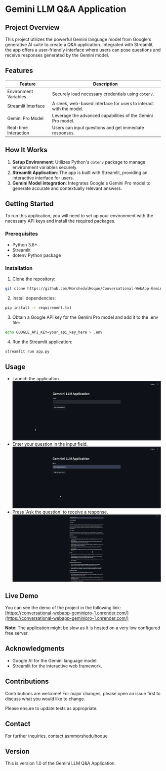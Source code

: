 # Gemini LLM Q&A Application

## Project Overview
This project utilizes the powerful Gemini language model from Google's generative AI suite to create a Q&A application. Integrated with Streamlit, the app offers a user-friendly interface where users can pose questions and receive responses generated by the Gemini model.

## Features

| Feature               | Description                                                         |
|-----------------------|---------------------------------------------------------------------|
| Environment Variables | Securely load necessary credentials using `dotenv`.                 |
| Streamlit Interface   | A sleek, web-based interface for users to interact with the model.  |
| Gemini Pro Model      | Leverage the advanced capabilities of the Gemini Pro model.         |
| Real-time Interaction | Users can input questions and get immediate responses.              |

## How It Works
1. **Setup Environment**: Utilizes Python's `dotenv` package to manage environment variables securely.
2. **Streamlit Application**: The app is built with Streamlit, providing an interactive interface for users.
3. **Gemini Model Integration**: Integrates Google's Gemini Pro model to generate accurate and contextually relevant answers.

## Getting Started
To run this application, you will need to set up your environment with the necessary API keys and install the required packages.

### Prerequisites
- Python 3.8+
- Streamlit
- dotenv Python package

### Installation
1. Clone the repository:
```bash
git clone https://github.com/MorshedulHoque/Conversational-WebApp-GeminiPro.git
```
2. Install dependencies:
```bash
pip install -r requirement.txt
```
3. Obtain a Google API key for the Gemini Pro model and add it to the .env file:
```bash
echo GOOGLE_API_KEY=your_api_key_here > .env
```
4. Run the Streamlit application:
```bash
streamlit run app.py
```

## Usage
- Launch the application.
  ![benchmark](https://github.com/MorshedulHoque/Conversational-WebApp-GeminiPro/blob/main/images/1.png)
- Enter your question in the input field.
  ![benchmark](https://github.com/MorshedulHoque/Conversational-WebApp-GeminiPro/blob/main/images/2.png)
- Press 'Ask the question' to receive a response.
  ![benchmark](https://github.com/MorshedulHoque/Conversational-WebApp-GeminiPro/blob/main/images/3.png)


## Live Demo
You can see the demo of the project in the following link:
[https://conversational-webapp-geminipro-1.onrender.com/](https://conversational-webapp-geminipro-1.onrender.com/)

**Note**: The application might be slow as it is hosted on a very low configured free server.

## Acknowledgments
- Google AI for the Gemini language model.
- Streamlit for the interactive web framework.

## Contributions
Contributions are welcome! For major changes, please open an issue first to discuss what you would like to change.

Please ensure to update tests as appropriate.

## Contact
For further inquiries, contact asmmorshedulhoque

## Version
This is version 1.0 of the Gemini LLM Q&A Application.
